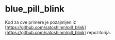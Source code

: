 
# blue_pill_blink

Kod za ove primere je pozajmljen iz [https://github.com/satoshinm/pill_blink](https://github.com/satoshinm/pill_blink) repozitorija.



